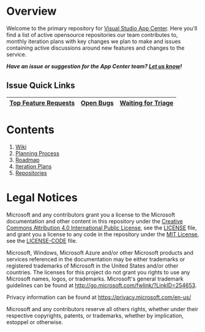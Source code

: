 # Overview
Welcome to the primary repository for [Visual Studio App Center](https://appcenter.ms). Here you'll find a list of active opensource repositories our team contributes to, monthly iteration plans with key changes we plan to make and issues containing active discussions around new features and changes to the service.

***Have an issue or suggestion for the App Center team? [Let us know](https://github.com/Microsoft/appcenter/issues/new/choose)!***

## Issue Quick Links

| [Top Feature Requests](https://github.com/Microsoft/appcenter/issues?q=is%3Aissue+is%3Aopen+sort%3Areactions-%2B1-desc+label%3A%22feature+request%22) | [Open Bugs](https://github.com/Microsoft/appcenter/issues?q=is%3Aopen+is%3Aissue+label%3Abug)   | [Waiting for Triage](https://github.com/Microsoft/appcenter/issues?q=is%3Aopen+is%3Aissue+label%3Asdk+no%3Aassignee)  |
|---|---|---|

# Contents

1. [Wiki](https://github.com/Microsoft/appcenter/wiki)
2. [Planning Process](https://github.com/Microsoft/appcenter/wiki/Planning)
3. [Roadmap](https://github.com/Microsoft/appcenter/wiki/Roadmap)
4. [Iteration Plans](https://github.com/Microsoft/appcenter/wiki/Iteration-plans)
5. [Repositories](https://github.com/Microsoft/appcenter/wiki/Repositories)

# Legal Notices

Microsoft and any contributors grant you a license to the Microsoft documentation and other content
in this repository under the [Creative Commons Attribution 4.0 International Public License](https://creativecommons.org/licenses/by/4.0/legalcode),
see the [LICENSE](LICENSE) file, and grant you a license to any code in the repository under the [MIT License](https://opensource.org/licenses/MIT), see the
[LICENSE-CODE](LICENSE-CODE) file.

Microsoft, Windows, Microsoft Azure and/or other Microsoft products and services referenced in the documentation
may be either trademarks or registered trademarks of Microsoft in the United States and/or other countries.
The licenses for this project do not grant you rights to use any Microsoft names, logos, or trademarks.
Microsoft's general trademark guidelines can be found at http://go.microsoft.com/fwlink/?LinkID=254653.

Privacy information can be found at https://privacy.microsoft.com/en-us/

Microsoft and any contributors reserve all others rights, whether under their respective copyrights, patents,
or trademarks, whether by implication, estoppel or otherwise.
